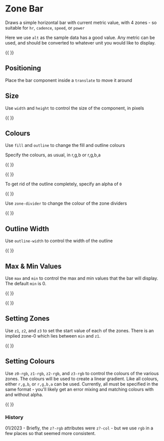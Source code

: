# Zone Bar

Draws a simple horizontal bar with current metric value, with 4 zones - so suitable for
`hr`, `cadence`, `speed`, or `power`

Here we use `alt` as the sample data has a good value. Any metric can be used, and should be
converted to whatever unit you would like to display.


{{ <component type="zone-bar"  metric="alt" units="feet" /> }}


## Positioning

Place the bar component inside a `translate` to move it around

## Size

Use `width` and `height` to control the size of the component, in pixels

{{ <component type="zone-bar" width="100" height="100" metric="alt" units="feet" /> }}

## Colours

Use `fill` and `outline` to change the fill and outline colours

Specify the colours, as usual, in r,g,b or r,g,b,a

{{ <component type="zone-bar" metric="alt" units="feet" fill="255,255,255,128" /> }}

{{ <component type="zone-bar" metric="alt" units="feet" outline="255,0,255" /> }}

To get rid of the outline completely, specify an alpha of `0`

{{ <component type="zone-bar" metric="alt" units="feet" outline="255,0,255,0" /> }}

Use `zone-divider` to change the colour of the zone dividers

{{ <component type="zone-bar" metric="alt" units="feet" zone-divider="255,0,255" /> }}

## Outline Width

Use `outline-width` to control the width of the outline

{{ <component type="zone-bar" metric="alt" units="feet" outline-width="3" /> }}


## Max & Min Values

Use `max` and `min` to control the max and min values that the bar will display. The default `min` is 0.

{{ <component type="zone-bar" metric="alt" units="feet" max="500" /> }}

{{ <component type="zone-bar" metric="alt" units="feet" max="500" min="0" /> }}

## Setting Zones

Use `z1`, `z2`, and `z3` to set the start value of each of the zones. There is an implied
zone-0 which lies between `min` and `z1`.

{{ <component type="zone-bar" metric="alt" units="feet" max="50" z1="10" z2="20" z3="30" /> }}

## Setting Colours

Use `z0-rgb`, `z1-rgb`, `z2-rgb`, and `z3-rgb` to control the colours of the various zones. The colours will 
be used to create a linear gradient. Like all colours, either `r,g,b`, or `r,g,b,a` can be used. Currently, all must be specified
in the same format - you'll likely get an error mixing and matching colours with and without alpha.

{{ <component type="zone-bar" metric="alt" units="feet" max="50" z1="10" z2="20" z3="30" z0-rgb="255,255,255" z1-rgb="255,0,0" z2-rgb="0,255,0" z3-rgb="0,0,255" /> }}



### History

01/2023 - Briefly, the `z?-rgb` attributes were `z?-col` - but we use `rgb` in a few places so that seemed more consistent.